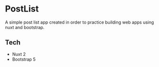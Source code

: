 # PostList

A simple post list app created in order to practice building web apps using nuxt and bootstrap.

## Tech

- Nuxt 2
- Bootstrap 5

